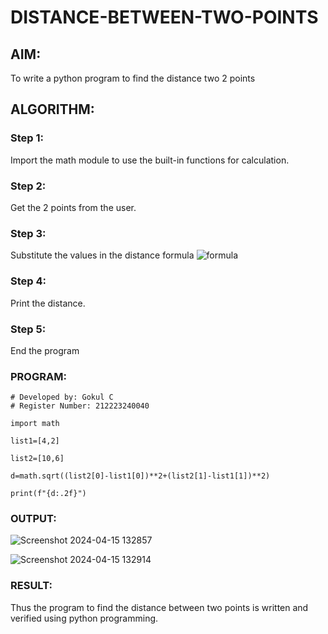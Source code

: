 # DISTANCE-BETWEEN-TWO-POINTS

## AIM:
To write a python program to find the distance two 2 points
## ALGORITHM:
### Step 1: 
Import the math module to use the built-in functions for calculation.

### Step 2:
Get the 2 points from the user.

### Step 3: 
Substitute the values in the distance formula  ![formula](/formula.JPG)

### Step 4: 
Print the distance.

### Step 5: 
End the program

### PROGRAM:
```
# Developed by: Gokul C 
# Register Number: 212223240040

import math

list1=[4,2]

list2=[10,6]

d=math.sqrt((list2[0]-list1[0])**2+(list2[1]-list1[1])**2)

print(f"{d:.2f}")
```


### OUTPUT:

![Screenshot 2024-04-15 132857](https://github.com/Gokul1410/DISTANCE-BETWEEN-TWO-POINTS/assets/153058321/51d8c8dd-c768-48f2-9e06-b0f8e5f9bea2)


![Screenshot 2024-04-15 132914](https://github.com/Gokul1410/DISTANCE-BETWEEN-TWO-POINTS/assets/153058321/d73f1608-146c-4baf-a70b-607975dd8e98)


### RESULT:
Thus the program to find the distance between two points is written and verified using python programming.
